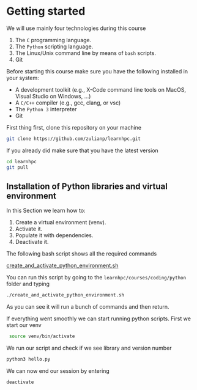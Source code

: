 # Getting started

We will use mainly four technologies during this course

1. The `C` programming language.
2. The `Python` scripting language.
3. The Linux/Unix command line by means of `bash` scripts.
4. Git

Before starting this course make sure you have the following installed in your system:

- A development toolkit (e.g., X-Code command line tools on MacOS, Visual Studio on Windows, ...)
- A `C/C++` compiler (e.g., gcc, clang, or vsc)
- The `Python 3` interpreter
- Git

First thing first, clone this repository on your machine

```bash
git clone https://github.com/zulianp/learnhpc.git
```

If you already did make sure that you have the latest version 

```bash
cd learnhpc
git pull
```

## Installation of Python libraries and virtual environment

In this Section we learn how to:

1. Create a virtual environment (venv).
2. Activate it.
3. Populate it with dependencies.
4. Deactivate it.

The following bash script shows all the required commands

[create_and_activate_python_environment.sh](https://github.com/zulianp/learnhpc/blob/a8670c99489035695e031d5de04b169d4a3e692c/courses/coding/python/create_and_activate_python_environment.sh#L1-L23)

You can run this script by going to the `learnhpc/courses/coding/python` folder and typing 

```bash
./create_and_activate_python_environment.sh
``` 

As you can see it will run a bunch of commands and then return. 

If everything went smoothly we can start running python scripts. First we start our venv

```bash
 source venv/bin/activate 	
```

We run our script and check if we see library and version number

```bash
python3 hello.py
```

We can now end our session by entering

```bash
deactivate
```
